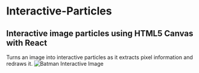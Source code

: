# Interactive-Particles
Interactive image particles using HTML5 Canvas with React
------
Turns an image into interactive particles as it extracts pixel information and redraws it.
![Batman Interactive Image](./src/assets/batman.gif)

